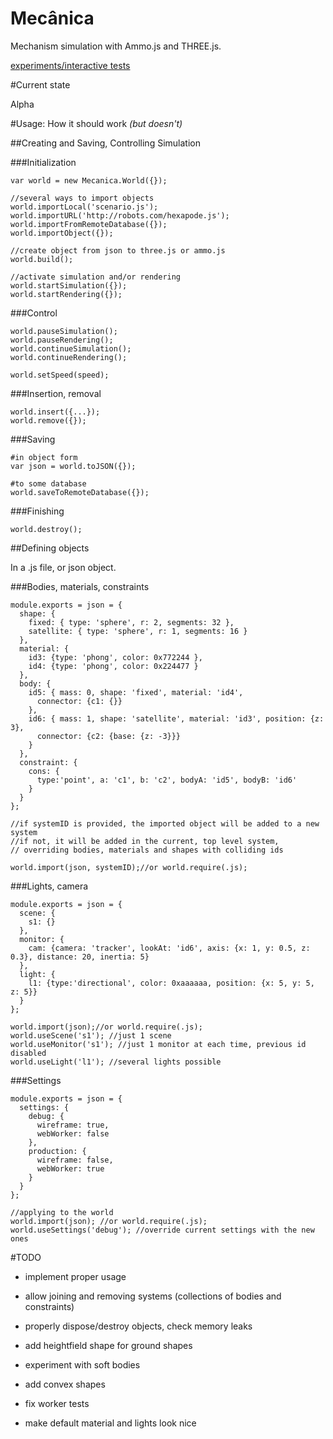 Mecânica
========

Mechanism simulation with Ammo.js and THREE.js.

[experiments/interactive tests](https://nrox.github.io/mecanica/)

#Current state

Alpha

#Usage: How it should work _(but doesn't)_

##Creating and Saving, Controlling Simulation

###Initialization

    var world = new Mecanica.World({});

    //several ways to import objects
    world.importLocal('scenario.js');
    world.importURL('http://robots.com/hexapode.js');
    world.importFromRemoteDatabase({});
    world.importObject({});

    //create object from json to three.js or ammo.js
    world.build();

    //activate simulation and/or rendering
    world.startSimulation({});
    world.startRendering({});

###Control

    world.pauseSimulation();
    world.pauseRendering();
    world.continueSimulation();
    world.continueRendering();

    world.setSpeed(speed);

###Insertion, removal

    world.insert({...});
    world.remove({});

###Saving

    #in object form
    var json = world.toJSON({});

    #to some database
    world.saveToRemoteDatabase({});

###Finishing

    world.destroy();

##Defining objects

In a .js file, or json object.

###Bodies, materials, constraints

    module.exports = json = {
      shape: {
        fixed: { type: 'sphere', r: 2, segments: 32 },
        satellite: { type: 'sphere', r: 1, segments: 16 }
      },
      material: {
        id3: {type: 'phong', color: 0x772244 },
        id4: {type: 'phong', color: 0x224477 }
      },
      body: {
        id5: { mass: 0, shape: 'fixed', material: 'id4',
          connector: {c1: {}}
        },
        id6: { mass: 1, shape: 'satellite', material: 'id3', position: {z: 3},
          connector: {c2: {base: {z: -3}}}
        }
      },
      constraint: {
        cons: {
          type:'point', a: 'c1', b: 'c2', bodyA: 'id5', bodyB: 'id6'
        }
      }
    };

    //if systemID is provided, the imported object will be added to a new system
    //if not, it will be added in the current, top level system,
    // overriding bodies, materials and shapes with colliding ids

    world.import(json, systemID);//or world.require(.js);

###Lights, camera

    module.exports = json = {
      scene: {
        s1: {}
      },
      monitor: {
        cam: {camera: 'tracker', lookAt: 'id6', axis: {x: 1, y: 0.5, z: 0.3}, distance: 20, inertia: 5}
      },
      light: {
        l1: {type:'directional', color: 0xaaaaaa, position: {x: 5, y: 5, z: 5}}
      }
    };

    world.import(json);//or world.require(.js);
    world.useScene('s1'); //just 1 scene
    world.useMonitor('s1'); //just 1 monitor at each time, previous id disabled
    world.useLight('l1'); //several lights possible

###Settings

    module.exports = json = {
      settings: {
        debug: {
          wireframe: true,
          webWorker: false
        },
        production: {
          wireframe: false,
          webWorker: true
        }
      }
    };

    //applying to the world
    world.import(json); //or world.require(.js);
    world.useSettings('debug'); //override current settings with the new ones


#TODO

* implement proper usage

* allow joining and removing systems (collections of bodies and constraints)

* properly dispose/destroy objects, check memory leaks

* add heightfield shape for ground shapes

* experiment with soft bodies

* add convex shapes

* fix worker tests

* make default material and lights look nice
